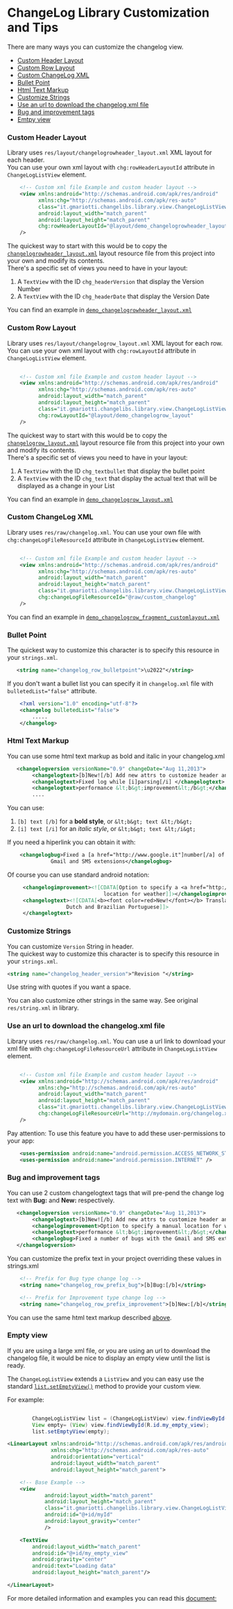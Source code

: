 # ChangeLog Library Customization and Tips

There are many ways you can customize the changelog view.

* [Custom Header Layout](#custom-header-layout)
* [Custom Row Layout](#custom-row-layout)
* [Custom ChangeLog XML](#custom-changeLog-xml)
* [Bullet Point](#bullet-point)
* [Html Text Markup](#html-text-markup)
* [Customize Strings](#customize-strings)
* [Use an url to download the changelog.xml file](#use-an-url-to-download-the-changelog.xml-file)
* [Bug and improvement tags](#bug-and-improvement-tags)
* [Emtpy view](#emtpy-view)



### Custom Header Layout

Library uses `res/layout/changelogrowheader_layout.xml` XML layout for each header.<br/>
You can use your own xml layout with `chg:rowHeaderLayoutId` attribute in `ChangeLogListView` element.

``` xml
    <!-- Custom xml file Example and custom header layout -->
    <view xmlns:android="http://schemas.android.com/apk/res/android"
          xmlns:chg="http://schemas.android.com/apk/res-auto"
          class="it.gmariotti.changelibs.library.view.ChangeLogListView"
          android:layout_width="match_parent"
          android:layout_height="match_parent"
          chg:rowHeaderLayoutId="@layout/demo_changelogrowheader_layout"
    />
```

The quickest way to start with this would be to copy the [`changelogrowheader_layout.xml`](/ChangeLogLibrary/src/main/res/layout/changelogrowheader_layout.xml) layout resource file from this project into your own and modify its contents.<br/>
There's a specific set of views you need to have in your layout:

1. A `TextView` with the ID `chg_headerVersion` that display the Version Number
2. A `TextView` with the ID `chg_headerDate` that display the Version Date

You can find an example in [`demo_changelogrowheader_layout.xml`](/ChangeLogDemo/src/main/res/layout/demo_changelogrowheader_layout.xml)

### Custom Row Layout

Library uses `res/layout/changelogrow_layout.xml` XML layout for each row.<br/>
You can use your own xml layout with `chg:rowLayoutId` attribute in `ChangeLogListView` element.

``` xml

    <!-- Custom xml file Example and custom header layout -->
    <view xmlns:android="http://schemas.android.com/apk/res/android"
          xmlns:chg="http://schemas.android.com/apk/res-auto"
          android:layout_width="match_parent"
          android:layout_height="match_parent"
          class="it.gmariotti.changelibs.library.view.ChangeLogListView"
          chg:rowLayoutId="@layout/demo_changelogrow_layout"
    />
```
The quickest way to start with this would be to copy the [`changelogrow_layout.xml`](https://github.com/gabrielemariotti/changeloglib/tree/master/ChangeLogLibrary/src/main/res/layout/changelogrow_layout.xml) layout resource file from this project into your own and modify its contents.<br/>
There's a specific set of views you need to have in your layout:

1. A `TextView` with the ID `chg_textbullet` that display the bullet point
2. A `TextView` with the ID `chg_text` that display the actual text that will be displayed as a change in your List

You can find an example in [`demo_changelogrow_layout.xml`](/ChangeLogDemo/src/main/res/layout/demo_changelogrow_layout.xml)

### Custom ChangeLog XML

Library uses `res/raw/changelog.xml`.
You can use your own file with `chg:changeLogFileResourceId` attribute in `ChangeLogListView` element.

``` xml

    <!-- Custom xml file Example and custom header layout -->
    <view xmlns:android="http://schemas.android.com/apk/res/android"
          xmlns:chg="http://schemas.android.com/apk/res-auto"
          android:layout_width="match_parent"
          android:layout_height="match_parent"
          class="it.gmariotti.changelibs.library.view.ChangeLogListView"
          chg:changeLogFileResourceId="@raw/custom_changelog"
    />
```

You can find an example in [`demo_changelogrow_fragment_customlayout.xml`](/ChangeLogDemo/src/main/res/layout/demo_changelog_fragment_customlayout.xml)

### Bullet Point
The quickest way to customize this character is to specify this resource in your `strings.xml`.

``` xml
   <string name="changelog_row_bulletpoint">\u2022"</string>
```

If you don't want a bullet list you can specify it in `changelog.xml` file with `bulletedList="false"` attribute.

``` xml
    <?xml version="1.0" encoding="utf-8"?>
    <changelog bulletedList="false">
        .....
    </changelog>

```

### Html Text Markup

You can use some html text markup as bold and italic in your changelog.xml

``` xml
   <changelogversion versionName="0.9" changeDate="Aug 11,2013">
        <changelogtext>[b]New![/b] Add new attrs to customize header and row layout</changelogtext>
        <changelogtext>Fixed log while [i]parsing[/i] </changelogtext>
        <changelogtext>performance &lt;b&gt;improvement&lt;/b&gt;</changelogtext>
        ....
```
You can use:

1. `[b] text [/b]` for a <b>bold style</b>, or `&lt;b&gt; text &lt;/b&gt;`
2. `[i] text [/i]` for an <i>italic style</i>, or `&lt;b&gt; text &lt;/i&gt;`

If you need a hiperlink you can obtain it with:

```xml
    <changelogbug>Fixed a [a href="http://www.google.it"]number[/a] of bugs with the
              Gmail and SMS extensions</changelogbug>
```

Of course you can use standard android notation:

```xml
     <changelogimprovement><![CDATA[Option to specify a <a href="http://www.google.it">manual</a>
                               location for weather]]></changelogimprovement>
     <changelogtext><![CDATA[<b><font color=red>New!</font></b> Translations for Greek,
                   Dutch and Brazilian Portuguese]]>
     </changelogtext>
```


### Customize Strings

You can customize `Version` String in header.<br/>
The quickest way to customize this character is to specify this resource in your `strings.xml`.

``` xml
<string name="changelog_header_version">"Revision "</string>
```

Use string with quotes if you want a space.

You can also customize other strings in the same way. See original `res/string.xml` in library.

### Use an url to download the changelog.xml file

Library uses `res/raw/changelog.xml`.
You can use a url link to download your xml file with `chg:changeLogFileResourceUrl` attribute in `ChangeLogListView` element.

``` xml

    <!-- Custom xml file Example and custom header layout -->
    <view xmlns:android="http://schemas.android.com/apk/res/android"
          xmlns:chg="http://schemas.android.com/apk/res-auto"
          android:layout_width="match_parent"
          android:layout_height="match_parent"
          class="it.gmariotti.changelibs.library.view.ChangeLogListView"
          chg:changeLogFileResourceUrl="http://mydomain.org/changelog.xml"
    />
```

Pay attention:
To use this feature you have to add these user-permissions to your app:

``` xml
    <uses-permission android:name="android.permission.ACCESS_NETWORK_STATE" />
    <uses-permission android:name="android.permission.INTERNET" />
```

### Bug and improvement tags

You can use 2 custom changelogtext tags that will pre-pend the change log text with **Bug:** and **New:** respectively.

``` xml
   <changelogversion versionName="0.9" changeDate="Aug 11,2013">
        <changelogtext>[b]New![/b] Add new attrs to customize header and row layout</changelogtext>
        <changelogimprovement>Option to specify a manual location for weather</changelogimprovement>
        <changelogtext>performance &lt;b&gt;improvement&lt;/b&gt;</changelogtext>
        <changelogbug>Fixed a number of bugs with the Gmail and SMS extensions</changelogbug>
   </changelogversion>
```

You can customize the prefix text in your project overriding these values in strings.xml

``` xml
    <!-- Prefix for Bug type change log -->
    <string name="changelog_row_prefix_bug">[b]Bug:[/b]</string>

    <!-- Prefix for Improvement type change log -->
    <string name="changelog_row_prefix_improvement">[b]New:[/b]</string>
```

You can use the same html text markup described [above](#Html-text-markup).


### Empty view

If you are using a large xml file, or you are using an url to download the changelog file, it would be nice to display an empty view until the list is ready.

The `ChangeLogListView` extends a `ListView` and you can easy use the standard [`list.setEmptyView()`](http://developer.android.com/reference/android/widget/AdapterView.html#setEmptyView(android.view.View)) method to provide your custom view.

For example:

``` java

        ChangeLogListView list = (ChangeLogListView) view.findViewById(R.id.myId);
        View empty= (View) view.findViewById(R.id.my_empty_view);
        list.setEmptyView(empty);

```

``` xml
<LinearLayout xmlns:android="http://schemas.android.com/apk/res/android"
              xmlns:chg="http://schemas.android.com/apk/res-auto"
              android:orientation="vertical"
              android:layout_width="match_parent"
              android:layout_height="match_parent">

    <!-- Base Example -->
    <view
            android:layout_width="match_parent"
            android:layout_height="match_parent"
            class="it.gmariotti.changelibs.library.view.ChangeLogListView"
            android:id="@+id/myId"
            android:layout_gravity="center"
            />

    <TextView
        android:layout_width="match_parent"
        android:id="@+id/my_empty_view"
        android:gravity="center"
        android:text="Loading data"
        android:layout_height="match_parent"/>

</LinearLayout>
```

For more detailed information and examples you can read this [document:](/ChangeLogDemo/README.md)
